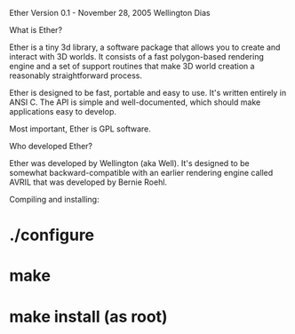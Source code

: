 Ether Version 0.1 - November 28, 2005
Wellington Dias

What is Ether?

Ether is a tiny 3d library, a software package that allows you to 
create and interact with 3D worlds. It consists of a fast polygon-based
rendering engine and a set of support routines that make 3D world 
creation a reasonably straightforward process.

Ether is designed to be fast, portable and easy to use. 
It's written entirely in ANSI C. The API is simple and 
well-documented, which should make applications easy to develop.

Most important, Ether is GPL software.

Who developed Ether?

Ether was developed by Wellington (aka Well). It's designed to be somewhat 
backward-compatible with an earlier rendering engine called AVRIL that was
developed by Bernie Roehl.

Compiling and installing:
# ./configure
# make
# make install (as root)

